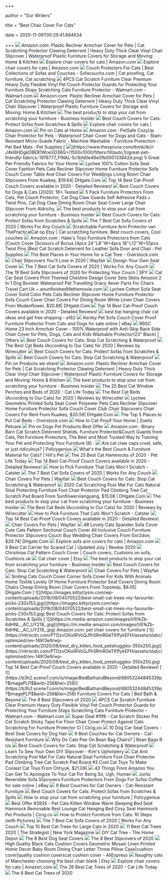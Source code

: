 +++
        
author = "Our Writers"
        
title = "Best Chair Cover For Cats"
        
date = 2020-11-09T00:29:41.684634
        
+++
[ ![](https://images-na.ssl-images-amazon.com/images/I/51BEs-tRZNL._AC_.jpg)](https://images-na.ssl-images-amazon.com/images/I/51BEs-tRZNL._AC_.jpg) Amazon.com: Plastic Recliner Armchair Cover for Pets | Cat Scratching  Protector Clawing Deterrent | Heavy Duty Thick Clear Vinyl Chair Slipcover  | Waterproof Plastic Furniture Covers for Storage and Moving: Home & Kitchen
[ ![](https://m.media-amazon.com/images/I/91Xkr4nNLOL._SS350_AC_.jpg)](https://m.media-amazon.com/images/I/91Xkr4nNLOL._SS350_AC_.jpg) Explore chair covers for cats | Amazon.com
[ ![](https://m.media-amazon.com/images/I/A1wsCzPlt+L._SS350_AC_.jpg)](https://m.media-amazon.com/images/I/A1wsCzPlt+L._SS350_AC_.jpg) Explore chair covers for cats | Amazon.com
[ ![](https://i.pinimg.com/736x/4a/b2/d0/4ab2d0b332aa182c0a2b4c9684b32476.jpg)](https://i.pinimg.com/736x/4a/b2/d0/4ab2d0b332aa182c0a2b4c9684b32476.jpg) Couch Protectors For Cats | Best Collections of Sofas and Couches -  Sofacouchs.com | Cat proofing, Cat furniture, Cat scratching
[ ![](https://i5.walmartimages.com/asr/1b0d0f84-a629-4fd3-a4f7-d0b5e24722d2_1.6d90bd272cf8df98564932a986233e3f.jpeg)](https://i5.walmartimages.com/asr/1b0d0f84-a629-4fd3-a4f7-d0b5e24722d2_1.6d90bd272cf8df98564932a986233e3f.jpeg) 4PCS Cat Scratch Furniture Clear Premium Heavy Duty Flexible Vinyl Pet  Couch Protector Guards for Protecting Your Furniture Stops Scratching Cats  Furniture Protector - Walmart.com - Walmart.com
[ ![](https://m.media-amazon.com/images/I/81mJjMQcddL._AC_SS350_.jpg)](https://m.media-amazon.com/images/I/81mJjMQcddL._AC_SS350_.jpg) Amazon.com: Plastic Recliner Armchair Cover for Pets | Cat Scratching  Protector Clawing Deterrent | Heavy Duty Thick Clear Vinyl Chair Slipcover  | Waterproof Plastic Furniture Covers for Storage and Moving: Home & Kitchen
[ ![](https://i.insider.com/5e97371315ea4b554359bcf4?width=600&format=jpeg&auto=webp)](https://i.insider.com/5e97371315ea4b554359bcf4?width=600&format=jpeg&auto=webp) The best products to stop your cat from scratching your furniture -  Business Insider
[ ![](https://images.kittyclysm.com/wp-content/uploads/2018/10/04143053/cat-playing-on-red-love-seat-sofa-couch.jpg)](https://images.kittyclysm.com/wp-content/uploads/2018/10/04143053/cat-playing-on-red-love-seat-sofa-couch.jpg) Best Couch Covers for Cats: Protect Sofas from Scratches & Spills
[ ![](https://m.media-amazon.com/images/I/91XHsZRJLqL._SS350_AC_.jpg)](https://m.media-amazon.com/images/I/91XHsZRJLqL._SS350_AC_.jpg) Explore chair covers for cats | Amazon.com
[ ![](https://i.pinimg.com/originals/fd/ab/e6/fdabe66cfe40a76ec4fc2615d68a9788.jpg)](https://i.pinimg.com/originals/fd/ab/e6/fdabe66cfe40a76ec4fc2615d68a9788.jpg) Pin on Cats at Home
[ ![](https://images-na.ssl-images-amazon.com/images/I/51wVSMgtL-L._AC_SX522_.jpg)](https://images-na.ssl-images-amazon.com/images/I/51wVSMgtL-L._AC_SX522_.jpg) Amazon.com : PetSafe CozyUp Chair Protector for Pets - Waterproof Chair  Cover for Dogs and Cats - Stain-Resistant Micro-Suede Fabric - Machine  Washable - Furniture Protection : Pet Bed Mats : Pet Supplies
[ ![](https://www.thespruce.com/thmb/ikcI-J4kI6HDgkDBE81WceGD36Q=/1500x1000/filters:fill(auto,1)/great-pet-friendly-fabrics-1976777_FINAL-5c1bfd0e46e0fb000133842d.png)](https://www.thespruce.com/thmb/ikcI-J4kI6HDgkDBE81WceGD36Q=/1500x1000/filters:fill(auto,1)/great-pet-friendly-fabrics-1976777_FINAL-5c1bfd0e46e0fb000133842d.png) 5 Great Pet-Friendly Fabrics for Your Home
[ ![](https://ae01.alicdn.com/kf/Had61e7a631e042e48f71a15656dda5b33.jpg)](https://ae01.alicdn.com/kf/Had61e7a631e042e48f71a15656dda5b33.jpg) Lychee 100% Cotton Sofa Seat Cover Fashion Pets Cats Recliner Slipcover  Home Furniture Protector Sofa Couch Cover Table And Chair Covers For  Weddings Living Room Chair Slipcovers From Kuaikey, $19.64| DHgate.Com
[ ![](https://m.media-amazon.com/images/I/51EERS6o1ML.jpg)](https://m.media-amazon.com/images/I/51EERS6o1ML.jpg) Top 14 Best Cat-Proof Couch Covers available in 2020 - Detailed Reviews!
[ ![](https://spots.com/wp-content/uploads/reviews/1154/CALA-Chair-Sofa-Slipcovers-Reversible-Couch-Slipcover-Furniture-Protector.jpg)](https://spots.com/wp-content/uploads/reviews/1154/CALA-Chair-Sofa-Slipcovers-Reversible-Couch-Slipcover-Furniture-Protector.jpg) Best Couch Covers for Dogs & Cats [2020]: 18+ Tested
[ ![](https://www.dhresource.com/0x0/f2/albu/g10/M01/5F/A1/rBVaVlzC5HSAEvLlAASO7N3Gf24571.jpg)](https://www.dhresource.com/0x0/f2/albu/g10/M01/5F/A1/rBVaVlzC5HSAEvLlAASO7N3Gf24571.jpg) 5 Pack Furniture Protectors From Cats, Pet Couch Protector, Cat Dog Claw  Guards Self Adhesive Pads + Twist Pins, Cat Dog Claw Dining Room Chair Seat  Cover Large Chair Slipcover From Aldrichy,
[ ![](https://i.insider.com/5b85a8d3e361c037008b549e?width=600&format=jpeg&auto=webp)](https://i.insider.com/5b85a8d3e361c037008b549e?width=600&format=jpeg&auto=webp) The best products to stop your cat from scratching your furniture -  Business Insider
[ ![](https://images.kittyclysm.com/wp-content/uploads/2018/10/04143055/couch-protector-covers-for-cat-owners-scratch-proof-230x153.jpg)](https://images.kittyclysm.com/wp-content/uploads/2018/10/04143055/couch-protector-covers-for-cat-owners-scratch-proof-230x153.jpg) Best Couch Covers for Cats: Protect Sofas from Scratches & Spills
[ ![](https://images-na.ssl-images-amazon.com/images/I/51NtKdPRccL.jpg)](https://images-na.ssl-images-amazon.com/images/I/51NtKdPRccL.jpg) The 7 Best Cat Sofa Covers of 2020 | Works For Any Couch
[ ![](https://i.pinimg.com/originals/c3/25/c5/c325c5144a19f121a6cd58c587e9e6f3.jpg)](https://i.pinimg.com/originals/c3/25/c5/c325c5144a19f121a6cd58c587e9e6f3.jpg) Scratchable Furniture Arm Protector van ThePracticalCat op Etsy | Cat  scratching furniture, Best couch covers, Cool couches
[ ![](https://images-na.ssl-images-amazon.com/images/I/71HDsrRA11L._AC_SY450_.jpg)](https://images-na.ssl-images-amazon.com/images/I/71HDsrRA11L._AC_SY450_.jpg) Amazon.com : Hake's Toys Furniture Protectors from Cats |Couch Cover  |Scissors of Bonus |4pcs 24''L8''W+4pcs 18''L12''W+55pcs Twist Pins |Best  Cat Scratch Deterrent for Leather Sofa Door and Chair : Pet Supplies
[ ![](https://ak1.ostkcdn.com/wp-content/uploads/2017/06/Go-Pet-Club-Cat-Tree-Furniture-Brown-47-inches-High-64af13a4-7d1b-4447-aa7b-f83c969237a1.jpg)](https://ak1.ostkcdn.com/wp-content/uploads/2017/06/Go-Pet-Club-Cat-Tree-Furniture-Brown-47-inches-High-64af13a4-7d1b-4447-aa7b-f83c969237a1.jpg) The Best Places in Your Home for a Cat Tree - Overstock.com
[ ![](https://secure.img1-fg.wfcdn.com/im/55661195/resize-h600-w600%5Ecompr-r85/3328/33289360/Chair+Slipcovers.jpg)](https://secure.img1-fg.wfcdn.com/im/55661195/resize-h600-w600%5Ecompr-r85/3328/33289360/Chair+Slipcovers.jpg) Chair Slipcovers You'll Love in 2020 | Wayfair
[ ![](https://www.coverking.com/media/wysiwyg/designer_bg2.jpg)](https://www.coverking.com/media/wysiwyg/designer_bg2.jpg) Design Your Own Seat Cover
[ ![](https://petcatfriends.com/wp-content/uploads/2019/12/best-cat-dog-couch-covers.jpg)](https://petcatfriends.com/wp-content/uploads/2019/12/best-cat-dog-couch-covers.jpg) The 7 Best Cat Sofa Covers of 2020 | Works For Any Couch
[ ![](https://spy.com/wp-content/uploads/2020/06/71eXxFlPKHL._AC_SL1343_.jpg?w=958&h=599&crop=1)](https://spy.com/wp-content/uploads/2020/06/71eXxFlPKHL._AC_SL1343_.jpg?w=958&h=599&crop=1) The 19 Best Sofa Slipcovers of 2020 for Protecting Your Couch | SPY
[ ![](https://www.anunfinishedlifethemovie.com/b/2020/04/cats-car-seat-cover-have-simple-your-way-custom-covers-cushioned-best-massager-porche-ford-f250-faux-leather-cosco-scenara-colorado-laws-lumbar-support-fur.jpg)](https://www.anunfinishedlifethemovie.com/b/2020/04/cats-car-seat-cover-have-simple-your-way-custom-covers-cushioned-best-massager-porche-ford-f250-faux-leather-cosco-scenara-colorado-laws-lumbar-support-fur.jpg) Cat Car Seat Covers Print Themed Cheshire Design Cover Sets Skins Amazon 2  In 1 Dog Booster Waterproof Pet Travelling Graco 4ever Parts For Chairs  Travel Cart Uk ~ anunfinishedlifethemovie.com
[ ![](https://ae01.alicdn.com/kf/H83b99a2c4c4c4d279813462a24490d35e.jpg)](https://ae01.alicdn.com/kf/H83b99a2c4c4c4d279813462a24490d35e.jpg) Lychee Cotton Sofa Seat Cover Solid Color Pets Cats Recliner Slipcover Home  Furniture Protector Sofa Couch Cover Chair Covers For Dining Room White  Linen Chair Covers From Mudanflower, $20.88| DHgate.Com
[ ![](https://petstruggles.com/wp-content/uploads/2019/04/Best_Cat_Proof_Couch_Covers_Pet_Struggles.jpg)](https://petstruggles.com/wp-content/uploads/2019/04/Best_Cat_Proof_Couch_Covers_Pet_Struggles.jpg) Top 14 Best Cat-Proof Couch Covers available in 2020 - Detailed Reviews!
[ ![](https://i0.wp.com/ae01.alicdn.com/kf/H517aa7d6453e4545b0be339b624db9bee/Cat-Durable-Hammock-Under-Chair-Square-Hanging-Bed-for-Small-Pets-Cats-Anti-skid-17-5.jpg?crop=7,5,918,602&quality=3098)](https://i0.wp.com/ae01.alicdn.com/kf/H517aa7d6453e4545b0be339b624db9bee/Cat-Durable-Hammock-Under-Chair-Square-Hanging-Bed-for-Small-Pets-Cats-Anti-skid-17-5.jpg?crop=7,5,918,602&quality=3098) best top hanging chair cat ideas and get free shipping - a182
[ ![](https://i.ebayimg.com/images/g/0d8AAOSw0nlebKWz/s-l640.jpg)](https://i.ebayimg.com/images/g/0d8AAOSw0nlebKWz/s-l640.jpg) Kenley Pet Sofa Couch Cover Proof Furniture Protector From Cats and Dogs  for sale online | eBay
[ ![](https://images-na.ssl-images-amazon.com/images/I/41ZOV0dfVYL._AC_.jpg)](https://images-na.ssl-images-amazon.com/images/I/41ZOV0dfVYL._AC_.jpg) RBSC Home 23 Inch Armchair Cover - 100% Waterproof with Anti-Skip Back Side Chair  Cover for Pets, Dogs, Cats and Kids Washable Protector(23" Black) | Others
[ ![](https://www.kittywire.com/wp-content/uploads/2019/02/hversailtex-sofa-covers480.jpg)](https://www.kittywire.com/wp-content/uploads/2019/02/hversailtex-sofa-covers480.jpg) Best Couch Covers for Cats: Stop Cat Scratching & Waterproof
[ ![](https://cdn.thewirecutter.com/wp-content/uploads/2018/04/catbeds-2x1-05936-600x300.jpg)](https://cdn.thewirecutter.com/wp-content/uploads/2018/04/catbeds-2x1-05936-600x300.jpg) The Best Cat Beds (According to Our Cats) for 2020 | Reviews by Wirecutter
[ ![](https://images.kittyclysm.com/wp-content/uploads/2018/10/04143058/spill-scratch-proof-couch-protector-covers-kitty-cats.jpg)](https://images.kittyclysm.com/wp-content/uploads/2018/10/04143058/spill-scratch-proof-couch-protector-covers-kitty-cats.jpg) Best Couch Covers for Cats: Protect Sofas from Scratches & Spills
[ ![](https://www.kittywire.com/wp-content/uploads/2019/02/sofa-shield-reversible-couch-protector480.jpg)](https://www.kittywire.com/wp-content/uploads/2019/02/sofa-shield-reversible-couch-protector480.jpg) Best Couch Covers for Cats: Stop Cat Scratching & Waterproof
[ ![](https://i.pinimg.com/564x/c6/73/4d/c6734d8a52f7283bf1c73341843c325a.jpg)](https://i.pinimg.com/564x/c6/73/4d/c6734d8a52f7283bf1c73341843c325a.jpg) Pin on Products we share!
[ ![](https://images-na.ssl-images-amazon.com/images/I/913vM2MgKOL._AC_SL1500_.jpg)](https://images-na.ssl-images-amazon.com/images/I/913vM2MgKOL._AC_SL1500_.jpg) Amazon.com: Plastic Recliner Armchair Cover for Pets | Cat Scratching  Protector Clawing Deterrent | Heavy Duty Thick Clear Vinyl Chair Slipcover  | Waterproof Plastic Furniture Covers for Storage and Moving: Home & Kitchen
[ ![](https://i.insider.com/5f284baa3f737052915bee8f?width=750&format=jpeg&auto=webp)](https://i.insider.com/5f284baa3f737052915bee8f?width=750&format=jpeg&auto=webp) The best products to stop your cat from scratching your furniture -  Business Insider
[ ![](https://catlifetoday.com/wp-content/uploads/2018/07/Cat-window-perch.jpg)](https://catlifetoday.com/wp-content/uploads/2018/07/Cat-window-perch.jpg) The 25 Best Cat Window Perches and Beds of 2020 - Cat Life Today
[ ![](https://cdn.thewirecutter.com/wp-content/uploads/2018/04/catbeds-lowres-05926-630x420.jpg)](https://cdn.thewirecutter.com/wp-content/uploads/2018/04/catbeds-lowres-05926-630x420.jpg) The Best Cat Beds (According to Our Cats) for 2020 | Reviews by Wirecutter
[ ![](https://www.dhresource.com/0x0/f2/albu/g9/M01/9C/71/rBVaWF4FzqmAGO-1AAHTDdsFIj4306.jpg/lychee-geometric-printed-sofa-seat-cover.jpg)](https://www.dhresource.com/0x0/f2/albu/g9/M01/9C/71/rBVaWF4FzqmAGO-1AAHTDdsFIj4306.jpg/lychee-geometric-printed-sofa-seat-cover.jpg) Lychee Geometric Printed Sofa Seat Cover Polyester Pets Cats Recliner  Slipcover Home Furniture Protector Sofa Couch Cover Club Chair Slipcovers  Chair Covers For Rent From Kuaikey, $20.59| DHgate.Com
[ ![](https://ak1.ostkcdn.com/wp-content/uploads/2017/06/Top-5-Places-to-Put-Cat-Beds-hero.jpg)](https://ak1.ostkcdn.com/wp-content/uploads/2017/06/Top-5-Places-to-Put-Cat-Beds-hero.jpg) The Top 5 Places to Put Cat Beds - Overstock.com
[ ![](https://dt2n0xjvnpvnu.cloudfront.net/assets/product_images/zpc_og_article_cat-proof-home.jpg)](https://dt2n0xjvnpvnu.cloudfront.net/assets/product_images/zpc_og_article_cat-proof-home.jpg) How to Cat-Proof Your Home | Zoetis Petcare
[ ![](https://i.pinimg.com/736x/1d/1e/ad/1d1ead0a9d5fbbe21c03052f9e5ed6c1.jpg)](https://i.pinimg.com/736x/1d/1e/ad/1d1ead0a9d5fbbe21c03052f9e5ed6c1.jpg) Pin on Dogs Pet Products Best Offer
[ ![](https://images-na.ssl-images-amazon.com/images/I/711BBRmAjnL._AC_SL1471_.jpg)](https://images-na.ssl-images-amazon.com/images/I/711BBRmAjnL._AC_SL1471_.jpg) Amazon.com : Binary Barn Cat Scratch Deterrent Shields, Furniture  Protector&Couch Guards from Cats, Pet Furniture Protectors, The Best and  Most Trusted Way to Training Your Pet and Protecting Your Furniture (8) :
[ ![](https://policygenius-blog.imgix.net/2019/09/Cat-gives-person-high-five---Carrie-Anne-Castillo--Getty-.jpg?ch=Width,DPR&w=640)](https://policygenius-blog.imgix.net/2019/09/Cat-gives-person-high-five---Carrie-Anne-Castillo--Getty-.jpg?ch=Width,DPR&w=640) Are cat claw caps cruel, safe, or just ridiculous? | Policygenius
[ ![](https://www.hillspet.com/content/dam/cp-sites/hills/hills-pet/en_us/exported/cat-care/Skyword/images/kitten-lying-on-back-of-scratched-up-couch-SW1.jpg)](https://www.hillspet.com/content/dam/cp-sites/hills/hills-pet/en_us/exported/cat-care/Skyword/images/kitten-lying-on-back-of-scratched-up-couch-SW1.jpg) What's the Best Couch & Furniture Material for Cats? | Hill's Pet
[ ![](https://petlifetoday.com/wp-content/uploads/2019/04/cat-hammock.jpg)](https://petlifetoday.com/wp-content/uploads/2019/04/cat-hammock.jpg) The 25 Best Cat Hammocks of 2020 - Pet Life Today
[ ![](https://nitrocdn.com/PTDzvOXoliRVoQJfhSRmRGeTKffykEFH/assets/static/optimized/rev-14913e9/wp-content/uploads/2020/10/Best_Cat_Costumes_PetStruggles-350x250.jpg)](https://nitrocdn.com/PTDzvOXoliRVoQJfhSRmRGeTKffykEFH/assets/static/optimized/rev-14913e9/wp-content/uploads/2020/10/Best_Cat_Costumes_PetStruggles-350x250.jpg) Top 14 Best Cat-Proof Couch Covers available in 2020 - Detailed Reviews!
[ ![](https://www.catster.com/wp-content/uploads/2017/09/gray-kitten-on-a-couch-licking-his-lips-tongue-out.jpg)](https://www.catster.com/wp-content/uploads/2017/09/gray-kitten-on-a-couch-licking-his-lips-tongue-out.jpg) How to Pick Furniture That Cats Won't Scratch - Catster
[ ![](https://images-na.ssl-images-amazon.com/images/I/51D57t6KrXL.jpg)](https://images-na.ssl-images-amazon.com/images/I/51D57t6KrXL.jpg) The 7 Best Cat Sofa Covers of 2020 | Works For Any Couch
[ ![](https://secure.img1-fg.wfcdn.com/im/29642859/resize-h310-w310%5Ecompr-r85/6732/67325900/diamond-anti-slip-pet-furniture-protector-box-t-cushion-armchair-slipcover.jpg)](https://secure.img1-fg.wfcdn.com/im/29642859/resize-h310-w310%5Ecompr-r85/6732/67325900/diamond-anti-slip-pet-furniture-protector-box-t-cushion-armchair-slipcover.jpg) Chair Covers For Pets | Wayfair
[ ![](https://www.kittywire.com/wp-content/uploads/2019/02/gorilla-grip-slip-resistant-sofa-slipcover480.jpg)](https://www.kittywire.com/wp-content/uploads/2019/02/gorilla-grip-slip-resistant-sofa-slipcover480.jpg) Best Couch Covers for Cats: Stop Cat Scratching & Waterproof
[ ![](https://image.dhgate.com/0x0s/f2-albu-g8-M01-F9-4F-rBVaVF7fXfKAT21hAAFbuted0vg168.jpg/cat-scratching-post-mat-for-cats-natural.jpg)](https://image.dhgate.com/0x0s/f2-albu-g8-M01-F9-4F-rBVaVF7fXfKAT21hAAFbuted0vg168.jpg/cat-scratching-post-mat-for-cats-natural.jpg) 2020 Cat Scratching Post Mat For Cats Natural Sisal Protecting Furniture  Foot Chair Protector Pad Climbing Tree Cat Scratch Pad Board From  Sunflowerxiangyang, $15.08 | DHgate.Com
[ ![](https://i.insider.com/5b85a9e45c5e523a1e8b4aa5?width=600&format=jpeg&auto=webp)](https://i.insider.com/5b85a9e45c5e523a1e8b4aa5?width=600&format=jpeg&auto=webp) The best products to stop your cat from scratching your furniture -  Business Insider
[ ![](https://cdn.thewirecutter.com/wp-content/uploads/2018/04/catbeds-lowres-2-630x420.jpg)](https://cdn.thewirecutter.com/wp-content/uploads/2018/04/catbeds-lowres-2-630x420.jpg) The Best Cat Beds (According to Our Cats) for 2020 | Reviews by Wirecutter
[ ![](http://www.catster.com/wp-content/uploads/2018/08/A-tired-or-grumpy-cat-sleeping-on-the-arm-of-a-couch.jpg)](http://www.catster.com/wp-content/uploads/2018/08/A-tired-or-grumpy-cat-sleeping-on-the-arm-of-a-couch.jpg) How to Pick Furniture That Cats Won't Scratch - Catster
[ ![](https://nitrocdn.com/PTDzvOXoliRVoQJfhSRmRGeTKffykEFH/assets/static/optimized/rev-14913e9/wp-content/uploads/2020/10/Best_Cat_Door_PetStruggles-350x250.jpg)](https://nitrocdn.com/PTDzvOXoliRVoQJfhSRmRGeTKffykEFH/assets/static/optimized/rev-14913e9/wp-content/uploads/2020/10/Best_Cat_Door_PetStruggles-350x250.jpg) Top 14 Best Cat-Proof Couch Covers available in 2020 - Detailed Reviews!
[ ![](https://secure.img1-fg.wfcdn.com/im/19206382/resize-h310-w310%5Ecompr-r85/7319/73197066/pet-fur-protection-box-cushion-armchair-slipcover.jpg)](https://secure.img1-fg.wfcdn.com/im/19206382/resize-h310-w310%5Ecompr-r85/7319/73197066/pet-fur-protection-box-cushion-armchair-slipcover.jpg) Chair Covers For Pets | Wayfair
[ ![](https://www.dhresource.com/0x0/f2/albu/g8/M00/D8/27/rBVaVF5NESiAK-LVAAF-9xUac8c241.jpg/48-lovely-cats-spandex-sofa-cover-cute-cats.jpg)](https://www.dhresource.com/0x0/f2/albu/g8/M00/D8/27/rBVaVF5NESiAK-LVAAF-9xUac8c241.jpg/48-lovely-cats-spandex-sofa-cover-cute-cats.jpg) 48 Lovely Cats Spandex Sofa Cover Cute Cats Pattern Sectional Couch Cover  All Inclusive Couch Furniture Protector Slipcovers Couch Buy Wedding Chair  Covers From Gor2don, $29.74| DHgate.Com
[ ![](https://m.media-amazon.com/images/I/81276w6sawL._SS350_AC_.jpg)](https://m.media-amazon.com/images/I/81276w6sawL._SS350_AC_.jpg) Explore sofa arm covers for cats | Amazon.com
[ ![](https://hotpet.org/wp-content/uploads/2019/12/best-cat-carrier-for-scared-cat.png)](https://hotpet.org/wp-content/uploads/2019/12/best-cat-carrier-for-scared-cat.png) 6 Best Cat Carrier for Scared Cat | Updated July | Review 2020
[ ![](https://i.pinimg.com/474x/dc/7d/d3/dc7dd3cb91f18688a0f04d15f155e7a8.jpg)](https://i.pinimg.com/474x/dc/7d/d3/dc7dd3cb91f18688a0f04d15f155e7a8.jpg) Christmas Cat Pattern Couch Cover | Couch covers, Cushions on sofa,  Cushions uk
[ ![](https://i.etsystatic.com/21804730/c/2662/2115/0/511/il/ad4d04/2667094189/il_340x270.2667094189_poyk.jpg)](https://i.etsystatic.com/21804730/c/2662/2115/0/511/il/ad4d04/2667094189/il_340x270.2667094189_poyk.jpg) Cat chair cover | Etsy
[ ![](https://i.insider.com/5b85a975e199f336008b5774?width=600&format=jpeg&auto=webp)](https://i.insider.com/5b85a975e199f336008b5774?width=600&format=jpeg&auto=webp) The best products to stop your cat from scratching your furniture -  Business Insider
[ ![](https://www.kittywire.com/wp-content/uploads/2019/02/cat-clawing-couch-without-cover650.jpg)](https://www.kittywire.com/wp-content/uploads/2019/02/cat-clawing-couch-without-cover650.jpg) Best Couch Covers for Cats: Stop Cat Scratching & Waterproof
[ ![](https://secure.img1-fg.wfcdn.com/im/41536337/resize-h600-w600%5Ecompr-r85/4285/42852447/Acacia+Anti-Slip+Pet+Furniture+Protector+Box+Cushion+Armchair+Slipcover.jpg)](https://secure.img1-fg.wfcdn.com/im/41536337/resize-h600-w600%5Ecompr-r85/4285/42852447/Acacia+Anti-Slip+Pet+Furniture+Protector+Box+Cushion+Armchair+Slipcover.jpg) Chair Covers For Pets | Wayfair
[ ![](https://www.dhresource.com/0x0/f2/albu/g11/M00/84/71/rBNaFV8PqpiAXYGFAAGvgzybSvQ979.jpg/smiling-cats-couch-cover-corner-sofa-cover.jpg)](https://www.dhresource.com/0x0/f2/albu/g11/M00/84/71/rBNaFV8PqpiAXYGFAAGvgzybSvQ979.jpg/smiling-cats-couch-cover-corner-sofa-cover.jpg) Smiling Cats Couch Cover Corner Sofa Cover For Kids With Animals Home  Textile Lovely Of Home Furniture Protector Seat Covers Dining Room Chairs  Cheap Dining Room Chair Covers From Topsleep, $8.05| DHgate.Com
[ ![](https://images.kittyclysm.com/wp-content/uploads/2018/08/04070522/best-small-cat-trees-my-favourite-picks-230x153.jpg)](https://images.kittyclysm.com/wp-content/uploads/2018/08/04070522/best-small-cat-trees-my-favourite-picks-230x153.jpg) Best Couch Covers for Cats: Protect Sofas from Scratches & Spills
[ ![](https://m.media-amazon.com/images/I/61kZb-6dHNL._AC_UY218_.jpg)](https://m.media-amazon.com/images/I/61kZb-6dHNL._AC_UY218_.jpg) Amazon.com: pet chair covers for furniture
[ ![](https://nitrocdn.com/PTDzvOXoliRVoQJfhSRmRGeTKffykEFH/assets/static/optimized/rev-14913e9/wp-content/uploads/2020/08/best_dry_kitten_food_petstruggles-350x250.jpg)](https://nitrocdn.com/PTDzvOXoliRVoQJfhSRmRGeTKffykEFH/assets/static/optimized/rev-14913e9/wp-content/uploads/2020/08/best_dry_kitten_food_petstruggles-350x250.jpg) Top 14 Best Cat-Proof Couch Covers available in 2020 - Detailed Reviews!
[ ![](https://b3h2.scene7.com/is/image/BedBathandBeyond/68053244845339p?$imagePLP$&wid=256&hei=256)](https://b3h2.scene7.com/is/image/BedBathandBeyond/68053244845339p?$imagePLP$&wid=256&hei=256) Furniture Covers For Cats | Bed Bath & Beyond
[ ![](https://www.thespruce.com/thmb/1jucW5rnCbdRAKlDI0thVLvnZxM=/280x0/filters:no_upscale():max_bytes(150000):strip_icc()/MAcys-5b45148146e0fb0037a476f8.jpeg)](https://www.thespruce.com/thmb/1jucW5rnCbdRAKlDI0thVLvnZxM=/280x0/filters:no_upscale():max_bytes(150000):strip_icc()/MAcys-5b45148146e0fb0037a476f8.jpeg) The 8 Best Slipcovers of 2020
[ ![](https://i5.walmartimages.com/asr/617c3c49-9961-4fc9-9a6b-edb0470e2e33_1.479170e0773240b92fffe15bead3b7f2.jpeg)](https://i5.walmartimages.com/asr/617c3c49-9961-4fc9-9a6b-edb0470e2e33_1.479170e0773240b92fffe15bead3b7f2.jpeg) 4PCS Cat Scratch Furniture Clear Premium Heavy Duty Flexible Vinyl Pet  Couch Protector Guards for Protecting Your Furniture Stops Scratching Cats  Furniture Protector - Walmart.com - Walmart.com
[ ![](https://i3.wp.com/ae01.alicdn.com/kf/H1aac53da2f674b5bbfad1ef597f02fa9Q/Cat-Scratch-Sticker-Pet-Cat-Scratch-Sticky-Tape-For-Floor-Chair-Cover-Protect-Against-Cats-Scratching.jpg)](https://i3.wp.com/ae01.alicdn.com/kf/H1aac53da2f674b5bbfad1ef597f02fa9Q/Cat-Scratch-Sticker-Pet-Cat-Scratch-Sticky-Tape-For-Floor-Chair-Cover-Protect-Against-Cats-Scratching.jpg) Super Deal #1ff8 - Cat Scratch Sticker Pet Cat Scratch Sticky Tape For  Floor Chair Cover Protect Against Cats Scratching For Furniture Protector  Cl | Cicig.co
[ ![](https://hips.hearstapps.com/hmg-prod.s3.amazonaws.com/images/dog-seat-covers-primary-1557434493.jpg)](https://hips.hearstapps.com/hmg-prod.s3.amazonaws.com/images/dog-seat-covers-primary-1557434493.jpg) 10 Dog Car Seat Covers - Best Seat Covers for Dog Hair
[ ![](https://images.food52.com/kj1lDocxL3e9V4sXlwkZKnCKgfc=/1200x675/a740b5a5-8861-4ac9-acbe-1ec11b6a908f--Joybird_Sunbrella.jpg)](https://images.food52.com/kj1lDocxL3e9V4sXlwkZKnCKgfc=/1200x675/a740b5a5-8861-4ac9-acbe-1ec11b6a908f--Joybird_Sunbrella.jpg) 9 Best Couches for Cat Owners - Cat-Resistant Furniture
[ ![](https://www.beanbagsrus.com.au/blog/wp-content/uploads/2020/04/cat-sitting-on-sofa-1200x800.jpg)](https://www.beanbagsrus.com.au/blog/wp-content/uploads/2020/04/cat-sitting-on-sofa-1200x800.jpg) Why Do Cats Pee On Bean Bag Chairs? | Bean Bags R Us
[ ![](https://www.kittywire.com/wp-content/uploads/2019/02/kitty-cat-plastic-couch-cover-protector480.jpg)](https://www.kittywire.com/wp-content/uploads/2019/02/kitty-cat-plastic-couch-cover-protector480.jpg) Best Couch Covers for Cats: Stop Cat Scratching & Waterproof
[ ![](https://kimsupholstery.com/wp-content/uploads/2018/08/DIY-Slipcover-How-To.jpg)](https://kimsupholstery.com/wp-content/uploads/2018/08/DIY-Slipcover-How-To.jpg) Learn To Sew Your Own DIY Slipcover - Kim's Upholstery
[ ![](https://www.dhresource.com/0x0/f2/albu/g13/M00/15/37/rBVak19AIjyAcbIXAAEMZx_acO0159.jpg/cat-anti-scratching-post-mat-for-cats-natural.jpg)](https://www.dhresource.com/0x0/f2/albu/g13/M00/15/37/rBVak19AIjyAcbIXAAEMZx_acO0159.jpg/cat-anti-scratching-post-mat-for-cats-natural.jpg) Cat Anti Scratching Post Mat For Cats Natural Sisal Furniture Foot Chair  Protector Pad Climbing Tree Cat Scratch Pad Board #3 Cool Cat Toys To Make  Coolest Cat Toys From Ohhyuk, $21.09|
[ ![](https://img.buzzfeed.com/buzzfeed-static/static/2020-10/9/15/asset/1176cc11aa44/sub-buzz-2125-1602258100-15.png?crop=306%3A414%3B0%2C0&resize=720%3A720)](https://img.buzzfeed.com/buzzfeed-static/static/2020-10/9/15/asset/1176cc11aa44/sub-buzz-2125-1602258100-15.png?crop=306%3A414%3B0%2C0&resize=720%3A720) 43 Things From Amazon You Can Get To Apologize To Your Cat For Being So,  Ugh, Human
[ ![](https://i.ebayimg.com/images/g/POcAAOSwLNxcAKSA/s-l640.jpg)](https://i.ebayimg.com/images/g/POcAAOSwLNxcAKSA/s-l640.jpg) Juntu Reversible Sofa Slipcovers Furniture Protectors From Dogs For Sofas  Coffee for sale online | eBay
[ ![](https://images.food52.com/No0mr47VY5V_2nYd-4t2VgdMeKE=/1200x1200/a740b5a5-8861-4ac9-acbe-1ec11b6a908f--Joybird_Sunbrella.jpg)](https://images.food52.com/No0mr47VY5V_2nYd-4t2VgdMeKE=/1200x1200/a740b5a5-8861-4ac9-acbe-1ec11b6a908f--Joybird_Sunbrella.jpg) 9 Best Couches for Cat Owners - Cat-Resistant Furniture
[ ![](https://images.kittyclysm.com/wp-content/uploads/2018/09/27090617/inexpensive-cat-condos-affordable-large-and-small-cat-towers-230x153.jpg)](https://images.kittyclysm.com/wp-content/uploads/2018/09/27090617/inexpensive-cat-condos-affordable-large-and-small-cat-towers-230x153.jpg) Best Couch Covers for Cats: Protect Sofas from Scratches & Spills
[ ![](https://policygenius-blog.imgix.net/2017/08/cat-scratching.jpg?fit=crop&w=600&h=400)](https://policygenius-blog.imgix.net/2017/08/cat-scratching.jpg?fit=crop&w=600&h=400) How to stop your cat from scratching your furniture | Policygenius
[ ![](https://i3.wp.com/ae01.alicdn.com/kf/H7d5c0b9c59384d19b0c61ade27f06f93b/Pet-Cats-Kitten-Window-Warm-Sleeping-Bed-Seat-Hammock-Removable-Rest-Lounge-Cat-Hanging-Bed-Cosy.jpg_640x640.jpg)](https://i3.wp.com/ae01.alicdn.com/kf/H7d5c0b9c59384d19b0c61ade27f06f93b/Pet-Cats-Kitten-Window-Warm-Sleeping-Bed-Seat-Hammock-Removable-Rest-Lounge-Cat-Hanging-Bed-Cosy.jpg_640x640.jpg) Best Offer #3935 - Pet Cats Kitten Window Warm Sleeping Bed Seat Hammock  Removable Rest Lounge Cat Hanging Bed Cosy Seat Hammock Pet Products |  Cicig.co
[ ![](https://www.wikihow.com/images/thumb/6/6a/Protect-Furniture-from-Cats-Step-1-Version-2.jpg/v4-460px-Protect-Furniture-from-Cats-Step-1-Version-2.jpg)](https://www.wikihow.com/images/thumb/6/6a/Protect-Furniture-from-Cats-Step-1-Version-2.jpg/v4-460px-Protect-Furniture-from-Cats-Step-1-Version-2.jpg) How to Protect Furniture from Cats: 10 Steps (with Pictures)
[ ![](https://images-na.ssl-images-amazon.com/images/I/41HYZ-AkTQL.jpg)](https://images-na.ssl-images-amazon.com/images/I/41HYZ-AkTQL.jpg) The 7 Best Cat Sofa Covers of 2020 | Works For Any Couch
[ ![](https://theprincela.com/wp-content/uploads/2019/08/best-cat-trees-for-large-cats.jpg)](https://theprincela.com/wp-content/uploads/2019/08/best-cat-trees-for-large-cats.jpg) Top 10 Best Cat Trees for Large Cats in 2020
[ ![](https://pyxis.nymag.com/v1/imgs/642/68d/d0832e93ad29c58e3ac9b1265ca3c1edcd-cat-tree-lede.jpg)](https://pyxis.nymag.com/v1/imgs/642/68d/d0832e93ad29c58e3ac9b1265ca3c1edcd-cat-tree-lede.jpg) 11 Best Cat Trees 2020 | The Strategist | New York Magazine
[ ![](https://contentgrid.homedepot-static.com/hdus/en_US/DTCCOMNEW/Articles/diy-cat-tree-section-5.jpg)](https://contentgrid.homedepot-static.com/hdus/en_US/DTCCOMNEW/Articles/diy-cat-tree-section-5.jpg) DIY Cat Tree - The Home Depot
[ ![](https://m.media-amazon.com/images/I/416woghnCJL.jpg)](https://m.media-amazon.com/images/I/416woghnCJL.jpg) The 8 Best Dog Seat Covers
[ ![](https://www.thespruce.com/thmb/as1Ws7NF4nmE4o8GGpF24iFZVCs=/868x868/smart/filters:no_upscale()/ScreenShot2018-07-11at1.59.27PM-5b46466ec9e77c003797bb2f.png)](https://www.thespruce.com/thmb/as1Ws7NF4nmE4o8GGpF24iFZVCs=/868x868/smart/filters:no_upscale()/ScreenShot2018-07-11at1.59.27PM-5b46466ec9e77c003797bb2f.png) The 8 Best Slipcovers of 2020
[ ![](https://ae01.alicdn.com/kf/HTB15U7yo2DH8KJjy1Xcq6ApdXXaz.jpg)](https://ae01.alicdn.com/kf/HTB15U7yo2DH8KJjy1Xcq6ApdXXaz.jpg) High Quality Black Cats Cushion Covers Geometric Mosaic Linen Printed Home  Decor Baby Room Dining Chair Letter Throw Pillow Case|cushion cover|quality  cushion coverscat cushion cover - AliExpress
[ ![](https://i.etsystatic.com/9851514/r/il/b763fd/892297486/il_570xN.892297486_s62m.jpg)](https://i.etsystatic.com/9851514/r/il/b763fd/892297486/il_570xN.892297486_s62m.jpg) Naughty cats of Manchester choosing the best chair blank | Etsy
[ ![](https://m.media-amazon.com/images/I/81Em6g58mpL._SS350_AC_.jpg)](https://m.media-amazon.com/images/I/81Em6g58mpL._SS350_AC_.jpg) Explore chair covers for cats | Amazon.com
[ ![](https://catlifetoday.com/wp-content/uploads/2018/07/Cat-and-cat-tree.jpg)](https://catlifetoday.com/wp-content/uploads/2018/07/Cat-and-cat-tree.jpg) The 26 Best Cat Trees of 2020 - Cat Life Today
[ ![](https://www.thesprucepets.com/thmb/7I2ChWOvn551tYudmBKhdSBmwC4=/280x0/filters:no_upscale():max_bytes(150000):strip_icc()/Armarkat77-inFauxFleeceCatTreeCondoIvory-b5d0ecf1634041df8ac537a90e736273.jpg)](https://www.thesprucepets.com/thmb/7I2ChWOvn551tYudmBKhdSBmwC4=/280x0/filters:no_upscale():max_bytes(150000):strip_icc()/Armarkat77-inFauxFleeceCatTreeCondoIvory-b5d0ecf1634041df8ac537a90e736273.jpg) The 8 Best Cat Trees of 2020
